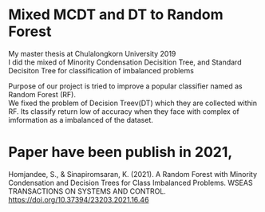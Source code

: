 # Mixed MCDT and DT to Random Forest
My master thesis at Chulalongkorn University 2019   
I did the mixed of Minority Condensation Decisition Tree, and Standard Decisiton Tree for classification of imbalanced problems   
    
Purpose of our project is tried to improve a popular classifier named as Random Forest (RF).  
We fixed the problem of Decision Treev(DT) which they are collected within RF. Its classify return low of accuracy when they face with complex of imformation as a imbalanced of the dataset. 



# Paper have been publish in 2021,
Homjandee, S., & Sinapiromsaran, K. (2021). A Random Forest with Minority Condensation and Decision Trees for Class Imbalanced Problems. WSEAS TRANSACTIONS ON SYSTEMS AND CONTROL.  
https://doi.org/10.37394/23203.2021.16.46
